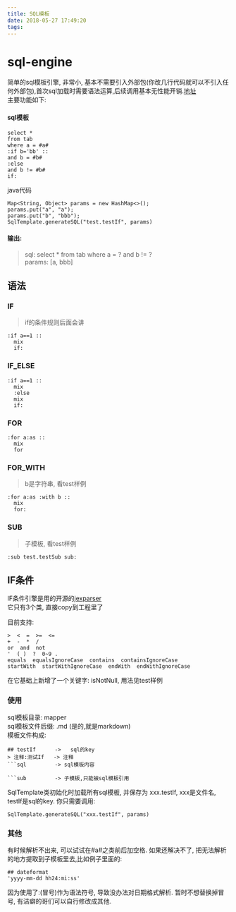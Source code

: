 ```yaml
---
title: SQL模板
date: 2018-05-27 17:49:20
tags:
---
```


# sql-engine
简单的sql模板引擎, 非常小, 基本不需要引入外部包(你改几行代码就可以不引入任何外部包),首次sql加载时需要语法运算,后续调用基本无性能开销.[地址](https://github.com/lioutall/sql-engine)    
主要功能如下:

#### sql模板
```
select *
from tab
where a = #a#
:if b='bb' ::
and b = #b#
:else
and b != #b#
if:
```
java代码
```
Map<String, Object> params = new HashMap<>();
params.put("a", "a");
params.put("b", "bbb");
SqlTemplate.generateSQL("test.testIf", params)
```
#### 输出:
> sql:  select * from tab where a = ? and b != ?   
params:  [a, bbb]


## 语法
### IF
> if的条件规则后面会讲
```
:if a==1 ::
  mix
  if:
```
### IF_ELSE
```
:if a==1 ::
  mix
  :else
  mix
  if:
```
### FOR
```
:for a:as ::
  mix
  for
```
### FOR_WITH
> b是字符串, 看test样例
```
:for a:as :with b ::
  mix
  for:
```
### SUB
> 子模板, 看test样例
```
:sub test.testSub sub:
```
## IF条件
IF条件引擎是用的开源的[jexparser](https://gitee.com/drinkjava2/jexparser)   
它只有3个类, 直接copy到工程里了

目前支持:
```
>  <  =  >=  <=  
+  -  *  /  
or  and  not  
'  ( )  ?  0~9 . 
equals  equalsIgnoreCase  contains  containsIgnoreCase  
startWith  startWithIgnoreCase  endWith  endWithIgnoreCase
```
在它基础上新增了一个关键字: isNotNull, 用法见test样例

### 使用
sql模板目录: mapper   
sql模板文件后缀: .md  (是的,就是markdown)   
模板文件构成:
```
## testIf      ->   sql的key
> 注释:测试If   -> 注释
```sql         -> sql模板内容

```sub         -> 子模板,只能被sql模板引用

```
SqlTemplate类初始化时加载所有sql模板, 并保存为 xxx.testIf, xxx是文件名, testIf是sql的key.
你只需要调用:
```
SqlTemplate.generateSQL("xxx.testIf", params)
```

### 其他
有时候解析不出来, 可以试试在#a#之类前后加空格.
如果还解决不了, 把无法解析的地方提取到子模板里去,比如例子里面的:
```
## dateformat
'yyyy-mm-dd hh24:mi:ss'
```
因为使用了:(冒号)作为语法符号, 导致没办法对日期格式解析. 暂时不想替换掉冒号, 有洁癖的哥们可以自行修改成其他.

